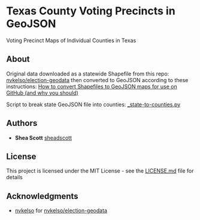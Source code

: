 # Texas County Voting Precincts in GeoJSON

Voting Precinct Maps of Individual Counties in Texas

## About

Original data downloaded as a statewide Shapefile from this repo: [nvkelso/election-geodata](https://github.com/nvkelso/election-geodata/tree/master/data/48-texas/statewide/2016) then converted to GeoJSON according to these instructions: [How to convert Shapefiles to GeoJSON maps for use on GitHub (and why you should)](http://ben.balter.com/2013/06/26/how-to-convert-shapefiles-to-geojson-for-use-on-github/)

Script to break state GeoJSON file into counties: [_state-to-counties.py](_state-to-counties.py)

## Authors

* **Shea Scott** [sheadscott](https://github.com/sheadscott)

## License

This project is licensed under the MIT License - see the [LICENSE.md](https://github.com/sheadscott/county-voting-precincts/blob/master/LICENSE) file for details

## Acknowledgments

* [nvkelso](https://github.com/nvkelso) for [nvkelso/election-geodata](https://github.com/nvkelso/election-geodata/)
